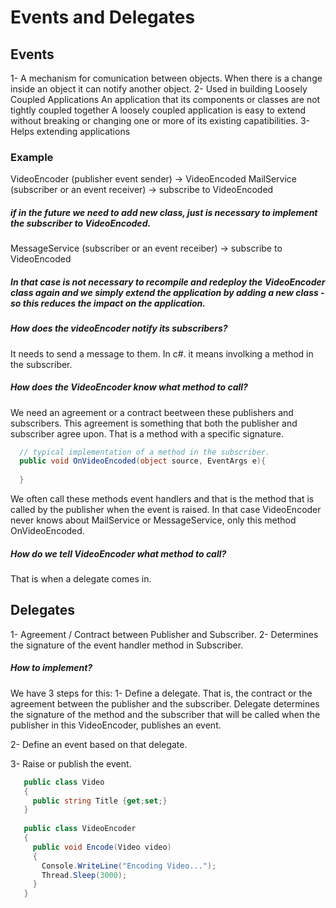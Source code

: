 # Events and Delegates

## Events
  1- A mechanism for comunication between objects.
    When there is a change inside an object it can notify another object.
  2- Used in building Loosely Coupled Applications
    An application that its components or classes are not tightly coupled together
    A loosely coupled application is easy to extend without breaking or changing one or more of its existing capatibilities.
  3- Helps extending applications

### Example

VideoEncoder (publisher event sender) -> VideoEncoded
MailService (subscriber or an event receiver) -> subscribe to VideoEncoded

##### if in the future we need to add new class, just is necessary to implement the subscriber to VideoEncoded.
MessageService (subscriber or an event receiber) -> subscribe to VideoEncoded

##### In that case is not necessary to recompile and redeploy the VideoEncoder class again and we simply extend the application by adding a new class - so this reduces the impact on the application.

##### How does the videoEncoder notify its subscribers?
It needs to send a message to them. In c#. it means involking a method in the subscriber.

##### How does the VideoEncoder know what method to call?
We need an agreement or a contract beetween these publishers and subscribers.
This agreement is something that both the publisher and subscriber agree upon. That is a method with a specific signature.

```c#
  // typical implementation of a method in the subscriber.
  public void OnVideoEncoded(object source, EventArgs e){
  
  }

```
We often call these methods event handlers and that is the method that is called by the publisher when the event is raised.
In that case VideoEncoder never knows about MailService or MessageService, only this method OnVideoEncoded.

##### How do we tell VideoEncoder what method to call?
That is when a delegate comes in.


## Delegates
  1- Agreement / Contract between Publisher and Subscriber.
  2- Determines the signature of the event handler method in Subscriber.
  
##### How to implement?
We have 3 steps for this:
  1- Define a delegate.
    That is, the contract or the agreement between the publisher and the subscriber.
    Delegate determines the signature of the method and the subscriber that will be called when the publisher in this VideoEncoder, publishes an event.
  
  2- Define an event based on that delegate.
  
  3- Raise or publish the event.

 ```c#
    public class Video
    {
      public string Title {get;set;}
    }
    
    public class VideoEncoder
    {
      public void Encode(Video video)
      {
        Console.WriteLine("Encoding Video...");
        Thread.Sleep(3000);
      }
    }

```
